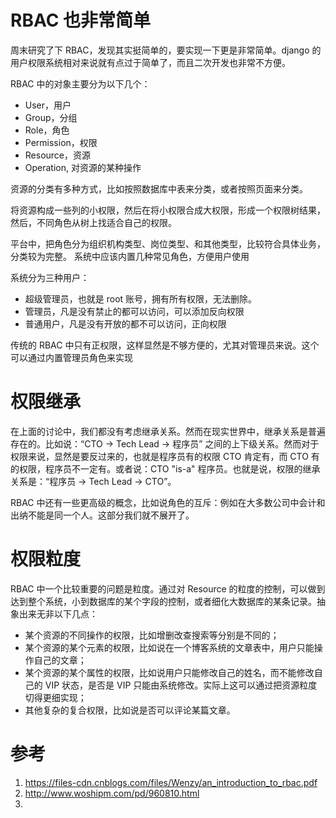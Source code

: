 # RBAC 也非常简单


<!--
ID: 02815266-96e1-46f4-876a-77b2d2d78531
Status: draft
Date: 2020-05-28T14:09:32
Modified: 2020-05-28T14:09:32
wp_id: 947
-->


周末研究了下 RBAC，发现其实挺简单的，要实现一下更是非常简单。django 的用户权限系统相对来说就有点过于简单了，而且二次开发也非常不方便。

RBAC 中的对象主要分为以下几个：

- User，用户
- Group，分组
- Role，角色
- Permission，权限
- Resource，资源
- Operation, 对资源的某种操作

资源的分类有多种方式，比如按照数据库中表来分类，或者按照页面来分类。

将资源构成一些列的小权限，然后在将小权限合成大权限，形成一个权限树结果，然后，不同角色从树上找适合自己的权限。

平台中，把角色分为组织机构类型、岗位类型、和其他类型，比较符合具体业务，分类较为完整。
系统中应该内置几种常见角色，方便用户使用

系统分为三种用户：

- 超级管理员，也就是 root 账号，拥有所有权限，无法删除。
- 管理员，凡是没有禁止的都可以访问，可以添加反向权限
- 普通用户，凡是没有开放的都不可以访问，正向权限

传统的 RBAC 中只有正权限，这样显然是不够方便的，尤其对管理员来说。这个可以通过内置管理员角色来实现

# 权限继承

在上面的讨论中，我们都没有考虑继承关系。然而在现实世界中，继承关系是普遍存在的。比如说：“CTO -> Tech Lead -> 程序员” 之间的上下级关系。然而对于权限来说，显然是要反过来的，也就是程序员有的权限 CTO 肯定有，而 CTO 有的权限，程序员不一定有。或者说：CTO "is-a" 程序员。也就是说，权限的继承关系是：“程序员 -> Tech Lead -> CTO”。

RBAC 中还有一些更高级的概念，比如说角色的互斥：例如在大多数公司中会计和出纳不能是同一个人。这部分我们就不展开了。

# 权限粒度

RBAC 中一个比较重要的问题是粒度。通过对 Resource 的粒度的控制，可以做到达到整个系统，小到数据库的某个字段的控制，或者细化大数据库的某条记录。抽象出来无非以下几点：

- 某个资源的不同操作的权限，比如增删改查搜索等分别是不同的；
- 某个资源的某个元素的权限，比如说在一个博客系统的文章表中，用户只能操作自己的文章；
- 某个资源的某个属性的权限，比如说用户只能修改自己的姓名，而不能修改自己的 VIP 状态，是否是 VIP 只能由系统修改。实际上这可以通过把资源粒度切得更细实现；
- 其他复杂的复合权限，比如说是否可以评论某篇文章。

# 参考

1. https://files-cdn.cnblogs.com/files/Wenzy/an_introduction_to_rbac.pdf
2. http://www.woshipm.com/pd/960810.html
3. 